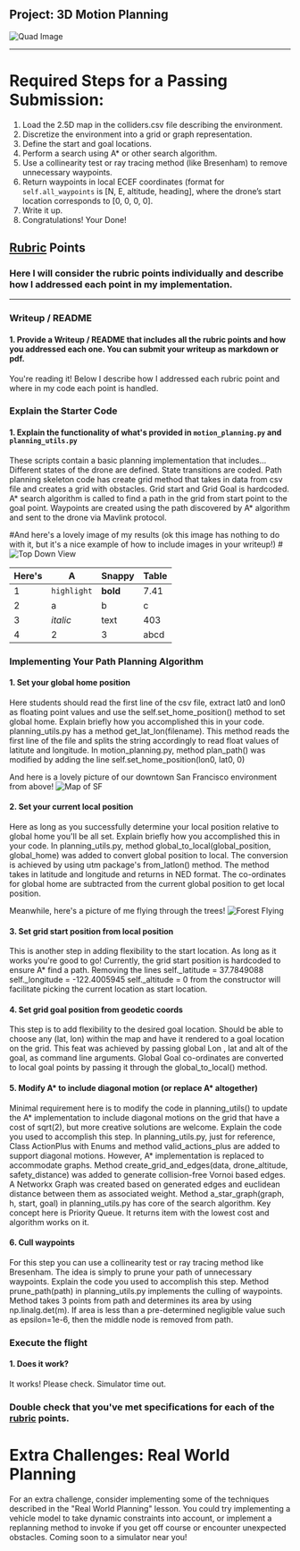 ## Project: 3D Motion Planning
![Quad Image](./misc/enroute.png)

---


# Required Steps for a Passing Submission:
1. Load the 2.5D map in the colliders.csv file describing the environment.
2. Discretize the environment into a grid or graph representation.
3. Define the start and goal locations.
4. Perform a search using A* or other search algorithm.
5. Use a collinearity test or ray tracing method (like Bresenham) to remove unnecessary waypoints.
6. Return waypoints in local ECEF coordinates (format for `self.all_waypoints` is [N, E, altitude, heading], where the drone’s start location corresponds to [0, 0, 0, 0].
7. Write it up.
8. Congratulations!  Your Done!

## [Rubric](https://review.udacity.com/#!/rubrics/1534/view) Points
### Here I will consider the rubric points individually and describe how I addressed each point in my implementation.  

---
### Writeup / README

#### 1. Provide a Writeup / README that includes all the rubric points and how you addressed each one.  You can submit your writeup as markdown or pdf.  

You're reading it! Below I describe how I addressed each rubric point and where in my code each point is handled.

### Explain the Starter Code

#### 1. Explain the functionality of what's provided in `motion_planning.py` and `planning_utils.py`
These scripts contain a basic planning implementation that includes...
Different states of the drone are defined. State transitions are coded.
Path planning skeleton code has create grid method that takes in data from csv file and creates a grid with obstacles.
Grid start and Grid Goal is hardcoded. A* search algorithm is called to find a path in the grid from start point to the goal point.
Waypoints are created using the path discovered by A* algorithm and sent to the drone via Mavlink protocol.

#And here's a lovely image of my results (ok this image has nothing to do with it, but it's a nice example of how to include images in your writeup!)
#![Top Down View](./misc/high_up.png)

Here's | A | Snappy | Table
--- | --- | --- | ---
1 | `highlight` | **bold** | 7.41
2 | a | b | c
3 | *italic* | text | 403
4 | 2 | 3 | abcd

### Implementing Your Path Planning Algorithm

#### 1. Set your global home position
Here students should read the first line of the csv file, extract lat0 and lon0 as floating point values and use the self.set_home_position() method to set global home. Explain briefly how you accomplished this in your code.
planning_utils.py has a method get_lat_lon(filename). This method reads the first line of the file and splits the string accordingly to read float values of latitute and longitude.
In motion_planning.py, method plan_path() was modified by adding the line self.set_home_position(lon0, lat0, 0) 


And here is a lovely picture of our downtown San Francisco environment from above!
![Map of SF](./misc/map.png)

#### 2. Set your current local position
Here as long as you successfully determine your local position relative to global home you'll be all set. Explain briefly how you accomplished this in your code.
In planning_utils.py, method global_to_local(global_position, global_home) was added to convert global position to local. The conversion is achieved by using utm package's 
from_latlon() method. The method takes in latitude and longitude and returns in NED format.
The co-ordinates for global home are subtracted from the current global position to get local position. 


Meanwhile, here's a picture of me flying through the trees!
![Forest Flying](./misc/in_the_trees.png)

#### 3. Set grid start position from local position
This is another step in adding flexibility to the start location. As long as it works you're good to go!
Currently, the grid start position is hardcoded to ensure A* find a path. Removing the lines
self._latitude = 37.7849088
        self._longitude = -122.4005945
        self._altitude = 0
from the constructor will facilitate picking the current location as start location. 
#### 4. Set grid goal position from geodetic coords
This step is to add flexibility to the desired goal location. Should be able to choose any (lat, lon) within the map and have it rendered to a goal location on the grid.
This feat was achieved by passing global Lon , lat and alt of the goal, as command line arguments.
Global Goal co-ordinates are converted to local goal points by passing it through the global_to_local() method.
#### 5. Modify A* to include diagonal motion (or replace A* altogether)
Minimal requirement here is to modify the code in planning_utils() to update the A* implementation to include diagonal motions on the grid that have a cost of sqrt(2), but more creative solutions are welcome. Explain the code you used to accomplish this step.
In planning_utils.py, just for reference, Class ActionPlus with Enums and method valid_actions_plus are added to support diagonal motions.
However, A* implementation is replaced to accommodate graphs. Method create_grid_and_edges(data, drone_altitude, safety_distance) was added to generate collision-free Vornoi based edges.
A Networkx Graph was created based on generated edges and euclidean distance between them as associated weight.
Method a_star_graph(graph, h, start, goal) in planning_utils.py has core of the search algorithm.
Key concept here is Priority Queue. It returns item with the lowest cost and algorithm works on it.
#### 6. Cull waypoints 
For this step you can use a collinearity test or ray tracing method like Bresenham. The idea is simply to prune your path of unnecessary waypoints. Explain the code you used to accomplish this step.
Method prune_path(path) in planning_utils.py implements the culling of waypoints.
Method takes 3 points from path and determines its area by using np.linalg.det(m).
If area is less than a pre-determined negligible value such as epsilon=1e-6, then the middle node is removed from path.


### Execute the flight
#### 1. Does it work?
It works!
Please check. Simulator time out.
### Double check that you've met specifications for each of the [rubric](https://review.udacity.com/#!/rubrics/1534/view) points.
  
# Extra Challenges: Real World Planning

For an extra challenge, consider implementing some of the techniques described in the "Real World Planning" lesson. You could try implementing a vehicle model to take dynamic constraints into account, or implement a replanning method to invoke if you get off course or encounter unexpected obstacles.
Coming soon to a simulator near you!

